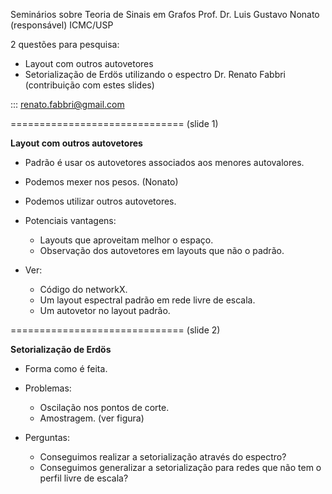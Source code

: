 



Seminários sobre Teoria de Sinais em Grafos
Prof. Dr. Luis Gustavo Nonato (responsável)
ICMC/USP


2 questões para pesquisa:
* Layout com outros autovetores
* Setorialização de Erdös utilizando o espectro
Dr. Renato Fabbri (contribuição com estes slides)

::: renato.fabbri@gmail.com






























==============================
(slide 1)


**Layout com outros autovetores**

* Padrão é usar os autovetores associados
aos menores autovalores.

* Podemos mexer nos pesos. (Nonato)

* Podemos utilizar outros autovetores.

* Potenciais vantagens:
  - Layouts que aproveitam melhor o espaço.
  - Observação dos autovetores em layouts que não o padrão.

* Ver:
  - Código do networkX.
  - Um layout espectral padrão em rede livre de escala.
  - Um autovetor no layout padrão.





















==============================
(slide 2)


**Setorialização de Erdös**


* Forma como é feita.

* Problemas:
  - Oscilação nos pontos de corte.
  - Amostragem.
  (ver figura)

* Perguntas:
  - Conseguimos realizar a setorialização através do espectro?
  - Conseguimos generalizar a setorialização para redes que não tem o perfil livre de escala?
